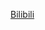 [Bilibili](https://www.bilibili.com/video/BV1HKUkYSEed/?spm_id_from=333.1387.favlist.content.click&vd_source=c801aa3fac0e6e97b0df71f74a8b25bd)